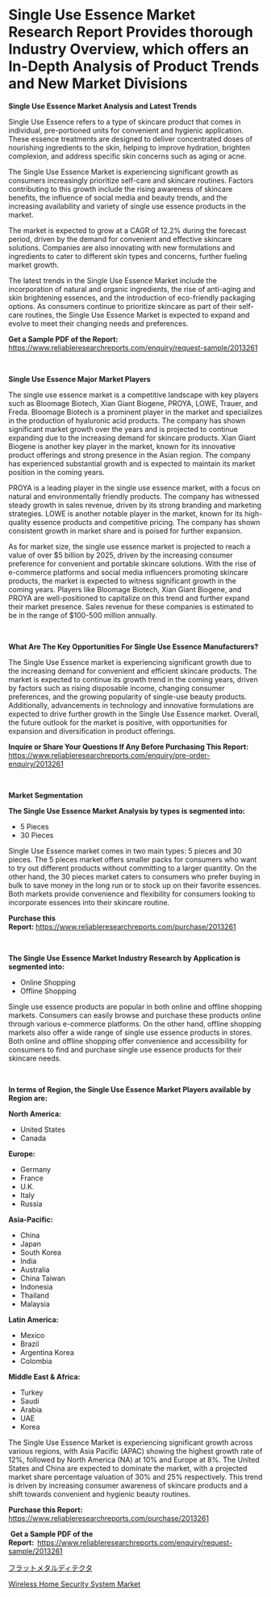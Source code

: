 <p><h1>Single Use Essence Market Research Report Provides thorough Industry Overview, which offers an In-Depth Analysis of Product Trends and New Market Divisions</h1></p><p><strong>Single Use Essence Market Analysis and Latest Trends</strong></p>
<p><p>Single Use Essence refers to a type of skincare product that comes in individual, pre-portioned units for convenient and hygienic application. These essence treatments are designed to deliver concentrated doses of nourishing ingredients to the skin, helping to improve hydration, brighten complexion, and address specific skin concerns such as aging or acne.</p><p>The Single Use Essence Market is experiencing significant growth as consumers increasingly prioritize self-care and skincare routines. Factors contributing to this growth include the rising awareness of skincare benefits, the influence of social media and beauty trends, and the increasing availability and variety of single use essence products in the market.</p><p>The market is expected to grow at a CAGR of 12.2% during the forecast period, driven by the demand for convenient and effective skincare solutions. Companies are also innovating with new formulations and ingredients to cater to different skin types and concerns, further fueling market growth.</p><p>The latest trends in the Single Use Essence Market include the incorporation of natural and organic ingredients, the rise of anti-aging and skin brightening essences, and the introduction of eco-friendly packaging options. As consumers continue to prioritize skincare as part of their self-care routines, the Single Use Essence Market is expected to expand and evolve to meet their changing needs and preferences.</p></p>
<p><strong>Get a Sample PDF of the Report:&nbsp;</strong> <a href="https://www.reliableresearchreports.com/enquiry/request-sample/2013261">https://www.reliableresearchreports.com/enquiry/request-sample/2013261</a></p>
<p>&nbsp;</p>
<p><strong>Single Use Essence Major Market Players</strong></p>
<p><p>The single use essence market is a competitive landscape with key players such as Bloomage Biotech, Xian Giant Biogene, PROYA, LOWE, Trauer, and Freda. Bloomage Biotech is a prominent player in the market and specializes in the production of hyaluronic acid products. The company has shown significant market growth over the years and is projected to continue expanding due to the increasing demand for skincare products. Xian Giant Biogene is another key player in the market, known for its innovative product offerings and strong presence in the Asian region. The company has experienced substantial growth and is expected to maintain its market position in the coming years.</p><p>PROYA is a leading player in the single use essence market, with a focus on natural and environmentally friendly products. The company has witnessed steady growth in sales revenue, driven by its strong branding and marketing strategies. LOWE is another notable player in the market, known for its high-quality essence products and competitive pricing. The company has shown consistent growth in market share and is poised for further expansion.</p><p>As for market size, the single use essence market is projected to reach a value of over $5 billion by 2025, driven by the increasing consumer preference for convenient and portable skincare solutions. With the rise of e-commerce platforms and social media influencers promoting skincare products, the market is expected to witness significant growth in the coming years. Players like Bloomage Biotech, Xian Giant Biogene, and PROYA are well-positioned to capitalize on this trend and further expand their market presence. Sales revenue for these companies is estimated to be in the range of $100-500 million annually.</p></p>
<p>&nbsp;</p>
<p><strong>What Are The Key Opportunities For Single Use Essence Manufacturers?</strong></p>
<p><p>The Single Use Essence market is experiencing significant growth due to the increasing demand for convenient and efficient skincare products. The market is expected to continue its growth trend in the coming years, driven by factors such as rising disposable income, changing consumer preferences, and the growing popularity of single-use beauty products. Additionally, advancements in technology and innovative formulations are expected to drive further growth in the Single Use Essence market. Overall, the future outlook for the market is positive, with opportunities for expansion and diversification in product offerings.</p></p>
<p><strong>Inquire or Share Your Questions If Any Before Purchasing This Report:</strong> <a href="https://www.reliableresearchreports.com/enquiry/pre-order-enquiry/2013261">https://www.reliableresearchreports.com/enquiry/pre-order-enquiry/2013261</a></p>
<p>&nbsp;</p>
<p><strong>Market Segmentation</strong></p>
<p><strong>The Single Use Essence Market Analysis by types is segmented into:</strong></p>
<p><ul><li>5 Pieces</li><li>30 Pieces</li></ul></p>
<p><p>Single Use Essence market comes in two main types: 5 pieces and 30 pieces. The 5 pieces market offers smaller packs for consumers who want to try out different products without committing to a larger quantity. On the other hand, the 30 pieces market caters to consumers who prefer buying in bulk to save money in the long run or to stock up on their favorite essences. Both markets provide convenience and flexibility for consumers looking to incorporate essences into their skincare routine.</p></p>
<p><strong>Purchase this Report:&nbsp;</strong><a href="https://www.reliableresearchreports.com/purchase/2013261">https://www.reliableresearchreports.com/purchase/2013261</a></p>
<p>&nbsp;</p>
<p><strong>The Single Use Essence Market Industry Research by Application is segmented into:</strong></p>
<p><ul><li>Online Shopping</li><li>Offline Shopping</li></ul></p>
<p><p>Single use essence products are popular in both online and offline shopping markets. Consumers can easily browse and purchase these products online through various e-commerce platforms. On the other hand, offline shopping markets also offer a wide range of single use essence products in stores. Both online and offline shopping offer convenience and accessibility for consumers to find and purchase single use essence products for their skincare needs.</p></p>
<p>&nbsp;</p>
<p><strong>In terms of Region, the Single Use Essence Market Players available by Region are:</strong></p>
<p>
    <p> <strong> North America: </strong>
        <ul>
            <li>United States</li>
            <li>Canada</li>
        </ul>
        </p> 
    <p> <strong> Europe: </strong>
        <ul>
            <li>Germany</li>
            <li>France</li>
            <li>U.K.</li>
            <li>Italy</li>
            <li>Russia</li>
        </ul>
        </p> 
    <p> <strong> Asia-Pacific: </strong>
        <ul>
            <li>China</li>
            <li>Japan</li>
            <li>South Korea</li>
            <li>India</li>
            <li>Australia</li>
            <li>China Taiwan</li>
            <li>Indonesia</li>
            <li>Thailand</li>
            <li>Malaysia</li>
        </ul>
        </p> 
    <p> <strong> Latin America: </strong>
        <ul>
            <li>Mexico</li>
            <li>Brazil</li>
            <li>Argentina Korea</li>
            <li>Colombia</li>
        </ul>
        </p> 
    <p> <strong> Middle East & Africa: </strong>
        <ul>
            <li>Turkey</li>
            <li>Saudi</li>
            <li>Arabia</li>
            <li>UAE</li>
            <li>Korea</li>
        </ul>
    </p>
    </p>
<p><p>The Single Use Essence Market is experiencing significant growth across various regions, with Asia Pacific (APAC) showing the highest growth rate of 12%, followed by North America (NA) at 10% and Europe at 8%. The United States and China are expected to dominate the market, with a projected market share percentage valuation of 30% and 25% respectively. This trend is driven by increasing consumer awareness of skincare products and a shift towards convenient and hygienic beauty routines.</p></p>
<p><strong>Purchase this Report: </strong><a href="https://www.reliableresearchreports.com/purchase/2013261">https://www.reliableresearchreports.com/purchase/2013261</a></p>
<p>&nbsp;<strong>Get a Sample PDF of the Report:&nbsp;&nbsp;</strong><a href="https://www.reliableresearchreports.com/enquiry/request-sample/2013261">https://www.reliableresearchreports.com/enquiry/request-sample/2013261</a></p>
<p><strong></strong></p>
<p><p><a href="https://medium.com/@chrispbacon162023/%E3%83%95%E3%83%A9%E3%83%83%E3%83%88%E3%83%A1%E3%82%BF%E3%83%AB%E6%8E%A2%E7%9F%A5%E6%A9%9F%E5%B8%82%E5%A0%B4%E8%A6%8F%E6%A8%A1-%E5%B8%82%E5%A0%B4%E5%B1%95%E6%9C%9B%E3%81%A8%E5%B8%82%E5%A0%B4%E4%BA%88%E6%B8%AC-2024%E5%B9%B4%E3%81%8B%E3%82%892031%E5%B9%B4-773fcaa96c6b">フラットメタルディテクタ</a></p><p><a href="https://medium.com/@glovaamccray/wireless-home-security-system-market-share-evolution-and-market-growth-trends-2024-2031-00935ea20eed">Wireless Home Security System Market</a></p></p>